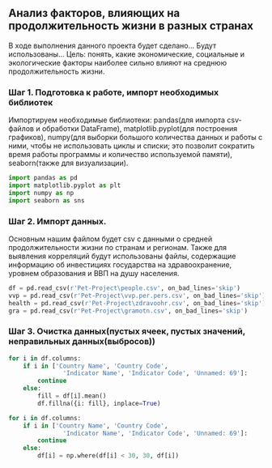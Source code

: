 ## Анализ факторов, влияющих на продолжительность жизни в разных странах
  В ходе выполнения данного проекта будет сделано...
  Будут использованы...
  Цель: понять, какие экономические, социальные и экологические факторы наиболее сильно влияют на среднюю продолжительность жизни. 
### Шаг 1. Подготовка к работе, импорт необходимых библиотек
Импортируем необходимые библиотеки: pandas(для импорта csv-файлов и обработки DataFrame), matplotlib.pyplot(для построения графиков), numpy(для выборки большого количества данных и работы с ними, чтобы не использовать циклы и списки; это позволит сократить время работы программы и количество используемой памяти), seaborn(также для визуализации).
```python
import pandas as pd
import matplotlib.pyplot as plt
import numpy as np
import seaborn as sns
```

### Шаг 2. Импорт данных.
Основным нашим файлом будет csv с данными о средней продолжительности жизни по странам и регионам. Также для выявления корреляций будут использованы файлы, содержащие информацию об инвестициях государства на здравоохранение, уровнем образования и ВВП на душу населения.
```python
df = pd.read_csv(r'Pet-Project\people.csv', on_bad_lines='skip')
vvp = pd.read_csv(r'Pet-Project\vvp.per.pers.csv', on_bad_lines='skip')
health = pd.read_csv(r'Pet-Project\zdravoohr.csv', on_bad_lines='skip')
gra = pd.read_csv(r'Pet-Project\gramotn.csv', on_bad_lines='skip')
```

### Шаг 3. Очистка данных(пустых ячеек, пустых значений, неправильных данных(выбросов))


```python
for i in df.columns:
    if i in ['Country Name', 'Country Code', 
               'Indicator Name', 'Indicator Code', 'Unnamed: 69']:
        continue
    else:
        fill = df[i].mean()
        df.fillna({i: fill}, inplace=True)
```


```python
for i in df.columns:
    if i in ['Country Name', 'Country Code', 
               'Indicator Name', 'Indicator Code', 'Unnamed: 69']:
        continue
    else:
        df[i] = np.where(df[i] < 30, 30, df[i])
```

